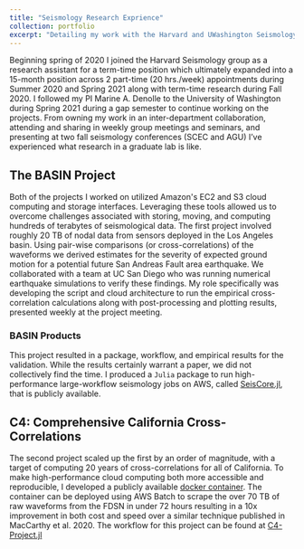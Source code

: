 ```yaml
---
title: "Seismology Research Exprience"
collection: portfolio
excerpt: "Detailing my work with the Harvard and UWashington Seismology Groups<br/><img src='../images/all_j_photos/seismo-portfolio-pic.png' width=500>"
---
```

Beginning spring of 2020 I joined the Harvard Seismology group as a research assistant for a term-time position which ultimately expanded into a 15-month position across 2 part-time (20 hrs./week) appointments during Summer 2020 and Spring 2021 along with term-time research during Fall 2020. I followed my PI Marine A. Denolle to the University of Washington during Spring 2021 during a gap semester to continue working on the projects. From owning my work in an inter-department collaboration, attending and sharing in weekly group meetings and seminars, and presenting at two fall seismology conferences (SCEC and AGU) I’ve experienced what research in a graduate lab is like.

## The BASIN Project
Both of the projects I worked on utilized Amazon's EC2 and S3 cloud computing and storage interfaces. Leveraging these tools allowed us to overcome challenges associated with storing, moving, and computing hundreds of terabytes of seismological data. The first project involved roughly 20 TB of nodal data from sensors deployed in the Los Angeles basin. Using pair-wise comparisons (or cross-correlations) of the waveforms we derived estimates for the severity of expected ground motion for a potential future San Andreas Fault area earthquake. We collaborated with a team at UC San Diego who was running numerical earthquake simulations to verify these findings. My role specifically was developing the script and cloud architecture to run the empirical cross-correlation calculations along with post-processing and plotting results, presented weekly at the project meeting.

### BASIN Products
This project resulted in a package, workflow, and empirical results for the validation. While the results certainly warrant a paper, we did not collectively find the time. I produced a `Julia` package to run high-performance large-workflow seismology jobs on AWS, called [SeisCore.jl](https://github.com/Julians42/SeisCore.jl), that is publicly available. 


## C4: Comprehensive California Cross-Correlations
The second project scaled up the first by an order of magnitude, with a target of computing 20 years of cross-correlations for all of California. To make high-performance cloud computing both more accessible and reproducible, I developed a publicly available [docker container](https://hub.docker.com/repository/docker/vtskier/download_iris). The container can be deployed using AWS Batch to scrape the over 70 TB of raw waveforms from the FDSN in under 72 hours resulting in a 10x improvement in both cost and speed over a similar technique published in MacCarthy et al. 2020. The workflow for this project can be found at [C4-Project.jl](https://github.com/Julians42/C4-Project.jl)